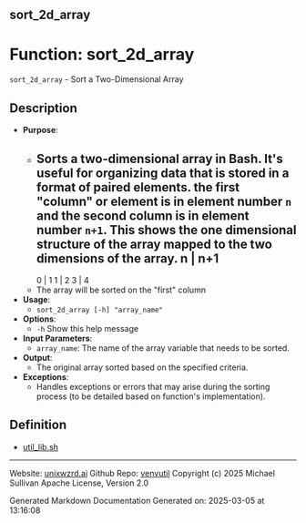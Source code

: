 ## sort_2d_array
# Function: sort_2d_array
`sort_2d_array` - Sort a Two-Dimensional Array
## Description
- **Purpose**:
  - Sorts a two-dimensional array in Bash. It's useful for organizing data that
    is stored in a format of paired elements. the first "column" or element is in element number
    `n` and the second column is in element number `n+1`. This shows the one dimensional structure
    of the array mapped to the two dimensions of the array.
      n  |  n+1
    ----------------------------
     0  |  1
     1  |  2
     3  |  4
  - The array will be sorted on the "first" column
- **Usage**: 
  - `sort_2d_array [-h] "array_name"`
- **Options**: 
  - `-h`   Show this help message
- **Input Parameters**: 
  - `array_name`: The name of the array variable that needs to be sorted.
- **Output**: 
  - The original array sorted based on the specified criteria.
- **Exceptions**: 
  - Handles exceptions or errors that may arise during the sorting process (to be detailed based on function's implementation).

## Definition 

* [util_lib.sh](../util_lib_sh.md)
---

Website: [unixwzrd.ai](https://unixwzrd.ai)
Github Repo: [venvutil](https://github.com/unixwzrd/venvutil)
Copyright (c) 2025 Michael Sullivan
Apache License, Version 2.0

Generated Markdown Documentation
Generated on: 2025-03-05 at 13:16:08
